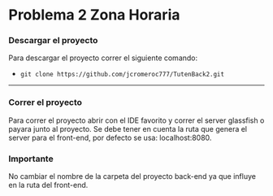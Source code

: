 # Problema 2 Zona Horaria

### Descargar el proyecto

Para descargar el proyecto correr el siguiente comando:

* ```git clone https://github.com/jcromeroc777/TutenBack2.git```

---

### Correr el proyecto

Para correr el proyecto abrir con el IDE favorito y correr el server glassfish o payara junto al proyecto.
Se debe tener en cuenta la ruta que genera el server para el front-end, por defecto se usa: localhost:8080.

### Importante
No cambiar el nombre de la carpeta del proyecto back-end ya que influye en la ruta del front-end.
